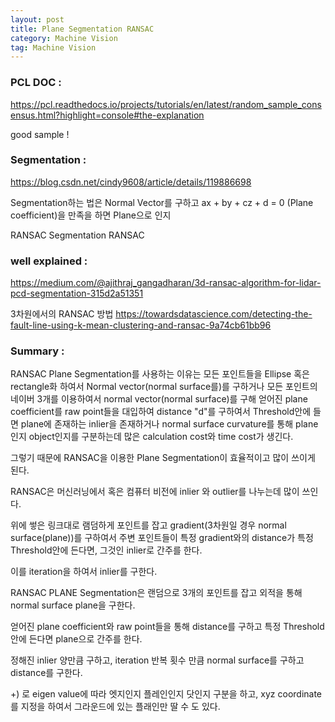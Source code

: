 ```yaml
---
layout: post
title: Plane Segmentation RANSAC
category: Machine Vision
tag: Machine Vision
---
```


### PCL DOC :

https://pcl.readthedocs.io/projects/tutorials/en/latest/random_sample_consensus.html?highlight=console#the-explanation

good sample !

### Segmentation :

https://blog.csdn.net/cindy9608/article/details/119886698

Segmentation하는 법은 Normal Vector를 구하고 ax + by + cz + d = 0 (Plane coefficient)을 만족을 하면 Plane으로 인지

RANSAC Segmentation RANSAC

### well explained :

https://medium.com/@ajithraj_gangadharan/3d-ransac-algorithm-for-lidar-pcd-segmentation-315d2a51351


3차원에서의 RANSAC 방법
https://towardsdatascience.com/detecting-the-fault-line-using-k-mean-clustering-and-ransac-9a74cb61bb96


### Summary :

RANSAC Plane Segmentation를 사용하는 이유는 모든 포인트들을 Ellipse 혹은 rectangle화 하여서 Normal vector(normal surface를)를 구하거나 모든 포인트의 네이버 3개를 이용하여서 normal vector(normal surface)를 구해 얻어진 plane coefficient를 raw point들을 대입하여 distance "d"를 구하여서 Threshold안에 들면 plane에 존재하는 inlier을 존재하거나 normal surface curvature를 통해 plane인지 object인지를 구분하는데 많은 calculation cost와 time cost가 생긴다.

그렇기 때문에 RANSAC을 이용한 Plane Segmentation이 효율적이고 많이 쓰이게 된다.

RANSAC은 머신러닝에서 혹은 컴퓨터 비전에 inlier 와 outlier를 나누는데 많이 쓰인다.

위에 쎃은 링크대로 램덤하게 포인트를 잡고 gradient(3차원일 경우 normal surface(plane))를 구하여서 주변 포인트들이 특정 gradient와의 distance가 특정 Threshold안에 든다면, 그것인 inlier로 간주를 한다.

이를 iteration을 하여서 inlier를 구한다.

RANSAC PLANE Segmentation은 랜덤으로 3개의 포인트를 잡고 외적을 통해 normal surface plane을 구한다.

얻어진 plane coefficient와 raw point들을 통해 distance를 구하고 특정 Threshold 안에 든다면 plane으로 간주를 한다.

정해진 inlier 양만큼 구하고, iteration 반복 횟수 만큼 normal surface를 구하고 distance를 구한다.

+) 로 eigen value에 따라 엣지인지 플레인인지 닷인지 구분을 하고, xyz coordinate를 지정을 하여서 그라운드에 있는 플래인만 딸 수 도 있다.
